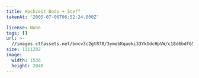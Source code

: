 ```yaml
---
title: Hochzeit Bodo + Steff
takenAt: '2005-07-06T06:52:24.000Z'

license: None
tags: []
url: >-
  //images.ctfassets.net/bncv3c2gt878/3ymebKqaeki33YkGdcHpVW/c18d6bdf65c07fcde189d22451326c64/hochzeit-bodo--steff_4559739123_o
size: 1111282
image:
  width: 1536
  height: 2048
---
```

